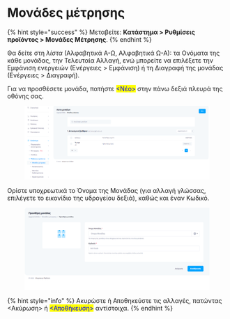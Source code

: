 # Μονάδες μέτρησης

{% hint style="success" %}
Μεταβείτε: **Κατάστημα > Ρυθμίσεις προϊόντος > Μονάδες Μέτρησης**.
{% endhint %}

Θα δείτε στη _λίστα_ (Αλφαβητικά Α-Ω, Αλφαβητικά Ω-Α): τα Ονόματα της κάθε μονάδας, την Τελευταία Αλλαγή, ενώ μπορείτε να επιλέξετε την Εμφάνιση ενεργειών (Ενέργειες > Εμφάνιση) ή τη Διαγραφή της μονάδας (Ενέργειες > Διαγραφή).

Για να προσθέσετε μονάδα, πατήστε <mark style="color:blue;"><Νέο></mark> στην πάνω δεξιά πλευρά της οθόνης σας.

<figure><img src="../../.gitbook/assets/ScreenHunter 31.png" alt=""><figcaption></figcaption></figure>

Ορίστε υποχρεωτικά το Όνομα της Μονάδας (για αλλαγή γλώσσας, επιλέγετε το εικονίδιο της υδρογείου δεξιά), καθώς και έναν Κωδικό.

<figure><img src="../../.gitbook/assets/ScreenHunter 32.png" alt=""><figcaption></figcaption></figure>

{% hint style="info" %}
Ακυρώστε ή Αποθηκεύστε τις αλλαγές, πατώντας <Ακύρωση> ή <mark style="color:blue;"><Αποθήκευση></mark> αντίστοιχα.
{% endhint %}

